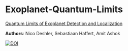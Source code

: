 # Exoplanet-Quantum-Limits
[Quantum Limits of Exoplanet Detection and Localization](Quantum_Limits_of_Exoplanet_Discovery.pdf)

**Authors**: Nico Deshler, Sebastiaan Haffert, Amit Ashok

[![DOI](https://zenodo.org/badge/832297141.svg)](https://doi.org/10.5281/zenodo.12797336)
